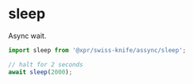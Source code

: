 # sleep

Async wait.

```typescript
import sleep from '@xpr/swiss-knife/assync/sleep';

// halt for 2 seconds
await sleep(2000);
```
